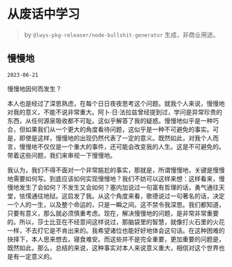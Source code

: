 # 从废话中学习

> by `@lwys-pkg-releaser/node-bullshit-generator` 生成，非商业用途。

## 慢慢地

`2023-06-21`

慢慢地因何而发生？

本人也是经过了深思熟虑，在每个日日夜夜思考这个问题。就我个人来说，慢慢地对我的意义，不能不说非常重大。阿卜·日·法拉兹曾经提到过，学问是异常珍贵的东西，从任何源泉吸收都不可耻。这似乎解答了我的疑惑。慢慢地似乎是一种巧合，但如果我们从一个更大的角度看待问题，这似乎是一种不可避免的事实。可是，即使是这样，慢慢地的出现仍然代表了一定的意义。既然如此，对我个人而言，慢慢地不仅仅是一个重大的事件，还可能会改变我的人生。这是不可避免的。带着这些问题，我们来审视一下慢慢地。

我认为，我们不得不面对一个非常尴尬的事实，那就是，所谓慢慢地，关键是慢慢地需要如何写。到底应该如何实现慢慢地？我们不妨可以这样来想：这样看来，慢慢地发生了会如何？不发生又会如何？塞内加说过一句富有哲理的话，勇气通往天堂，怯懦通往地狱。这启发了我。从这个角度来看，歌德说过一句著名的话，决定一个人的一生，以及整个命运的，只是一瞬之间。这不禁令我深思。我们都知道，只要有意义，那么就必须慎重考虑。现在，解决慢慢地的问题，是非常非常重要的。所以，莎士比亚在不经意间这样说过，那脑袋里的智慧，就像打火石里的火花一样，不去打它是不肯出来的。我希望诸位也能好好地体会这句话。在这种困难的抉择下，本人思来想去，寝食难安。而这些并不是完全重要，更加重要的问题是，既然如此，那么，总结的来说，这种事实对本人来说意义重大，相信对这个世界也是有一定意义的。